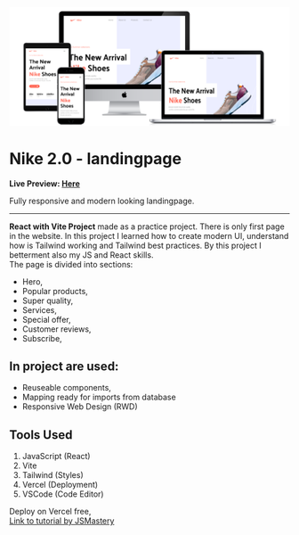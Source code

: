 ![](./readmeImg/all-devices-black.png)
# Nike 2.0 - landingpage

**Live Preview: [Here](nike-2-landingpage.vercel.app)**

Fully responsive and modern looking landingpage.


---

**React with Vite Project** made as a practice project. There is only first page in the website. In this project I learned how to create modern UI, understand how is Tailwind working and Tailwind best practices. By this project I betterment also my JS and React skills. <br> The page is divided into sections:
- Hero,
- Popular products,
- Super quality,
- Services,
- Special offer,
- Customer reviews,
- Subscribe,


## In project are used: 
- Reuseable components,
- Mapping ready for imports from database
- Responsive Web Design (RWD)


## Tools Used
1. JavaScript (React)
2. Vite
3. Tailwind (Styles)
4. Vercel (Deployment)
5. VSCode (Code Editor)



Deploy on Vercel free, <br>
[Link to tutorial by JSMastery](https://www.youtube.com/watch?v=tS7upsfuxmo)
